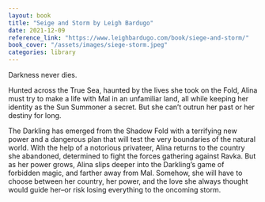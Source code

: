 ```yaml
---
layout: book
title: "Seige and Storm by Leigh Bardugo"
date: 2021-12-09
reference_link: "https://www.leighbardugo.com/book/siege-and-storm/"
book_cover: "/assets/images/siege-storm.jpeg"
categories: library
---
```


Darkness never dies.

Hunted across the True Sea, haunted by the lives she took on the Fold, Alina must try to make a life with Mal in an unfamiliar land, all while keeping her identity as the Sun Summoner a secret. But she can’t outrun her past or her destiny for long.

The Darkling has emerged from the Shadow Fold with a terrifying new power and a dangerous plan that will test the very boundaries of the natural world. With the help of a notorious privateer, Alina returns to the country she abandoned, determined to fight the forces gathering against Ravka. But as her power grows, Alina slips deeper into the Darkling’s game of forbidden magic, and farther away from Mal. Somehow, she will have to choose between her country, her power, and the love she always thought would guide her–or risk losing everything to the oncoming storm.
